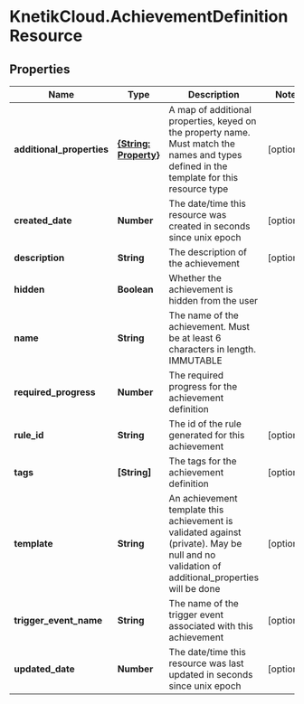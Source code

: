 # KnetikCloud.AchievementDefinitionResource

## Properties
Name | Type | Description | Notes
------------ | ------------- | ------------- | -------------
**additional_properties** | [**{String: Property}**](Property.md) | A map of additional properties, keyed on the property name.  Must match the names and types defined in the template for this resource type | [optional] 
**created_date** | **Number** | The date/time this resource was created in seconds since unix epoch | [optional] 
**description** | **String** | The description of the achievement | [optional] 
**hidden** | **Boolean** | Whether the achievement is hidden from the user | 
**name** | **String** | The name of the achievement. Must be at least 6 characters in length. IMMUTABLE | 
**required_progress** | **Number** | The required progress for the achievement definition | 
**rule_id** | **String** | The id of the rule generated for this achievement | [optional] 
**tags** | **[String]** | The tags for the achievement definition | [optional] 
**template** | **String** | An achievement template this achievement is validated against (private). May be null and no validation of additional_properties will be done | [optional] 
**trigger_event_name** | **String** | The name of the trigger event associated with this achievement | [optional] 
**updated_date** | **Number** | The date/time this resource was last updated in seconds since unix epoch | [optional] 


